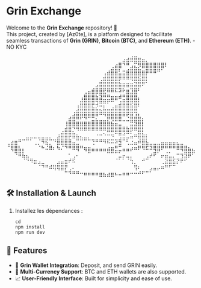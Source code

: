 # Grin Exchange  

Welcome to the **Grin Exchange** repository! 🚀  
This project, created by [Az0te], is a platform designed to facilitate seamless transactions of **Grin (GRIN)**, **Bitcoin (BTC)**, and **Ethereum (ETH)**. - NO KYC 

⠀⠀⠀⠀⠀⠀⠀⠀⠀⠀⠀⠀⠀⠀⠀⠀⠀⠀⠀⠀⠀⠀⠀⠀⠀⠀⠀⠀⠀⠀⣠⣴⣾⣿⣶⣤⡀⠀⠀⠀⠀⠀⠀⠀⠀⠀⠀⠀⠀
⠀⠀⠀⠀⠀⠀⠀⠀⠀⠀⠀⠀⠀⠀⠀⠀⠀⠀⠀⠀⠀⠀⠀⠀⠀⠀⠀⢀⣴⣿⠙⠛⣠⣍⡻⣿⣿⣿⣿⣿⣿⠇⠀⠀⠀⠀⠀⠀⠀
⠀⠀⠀⠀⠀⠀⠀⠀⠀⠀⠀⠀⠀⠀⠀⠀⠀⠀⠀⠀⠀⠀⠀⠀⠀⢀⣴⣿⣿⣃⣒⣾⣿⣿⣿⣶⡿⠿⠿⠛⠁⠀⠀⠀⠀⠀⠀⠀⠀
⠀⠀⠀⠀⠀⠀⠀⠀⠀⠀⠀⠀⠀⠀⠀⠀⠀⠀⠀⠀⠀⠀⠀⠀⢀⣾⣿⣿⣿⡿⠿⠿⢿⣿⣯⣿⡇⠀⠀⠀⠀⠀⠀⠀⠀⠀⠀⠀⠀
⠀⠀⠀⠀⠀⠀⠀⠀⠀⠀⠀⠀⠀⠀⠀⠀⠀⠀⠀⠀⠀⠀⠀⣠⣿⣿⣿⣿⣿⣷⣶⣶⣶⣽⣿⠟⠁⠀⠀⠀⠀⠀⠀⠀⠀⠀⠀⠀⠀
⠀⠀⠀⠀⠀⠀⠀⠀⠀⠀⠀⠀⠀⠀⠀⠀⠀⠀⠀⠀⢀⣤⣾⣿⣿⣟⠿⠿⠯⠽⠗⣶⣹⣿⠃⠀⠀⠀⠀⠀⠀⠀⠀⠀⠀⠀⠀⠀⠀
⠀⠀⠀⠀⠀⠀⠀⠀⠀⠀⠀⠀⠀⠀⠀⠀⠀⠀⠀⢠⣿⣿⣿⣷⣽⣛⣛⣶⣶⠾⣛⣿⣿⣿⡄⠀⠀⠀⠀⠀⠀⠀⠀⠀⠀⠀⠀⠀⠀
⠀⠀⠀⠀⠀⠀⠀⠀⠀⠀⠀⠀⠀⠀⠀⠀⠀⠀⢀⣿⣿⣿⡿⢽⣛⡛⠋⠉⣀⣼⣿⣿⣟⣿⡇⠀⠀⠀⠀⠀⠀⠀⠀⠀⠀⠀⠀⠀⠀
⠀⠀⠀⠀⠀⠀⠀⠀⠀⠀⠀⠀⠀⠀⠀⠀⠀⢀⣼⣿⣿⣿⣿⣷⣦⣷⣶⣾⣿⣿⣿⣿⣿⣿⠀⠀⠀⠀⠀⠀⠀⠀⠀⠀⠀⠀⠀⠀⠀
⠀⠀⠀⠀⠀⠀⠀⠀⠀⠀⠀⠀⠀⠀⠀⠀⣠⣾⣿⡿⢿⠿⠿⡛⠉⠙⣿⣿⣿⣿⠛⠫⣿⣼⣧⡀⠀⠀⠀⠀⠀⠀⠀⠀⠀⠀⠀⠀⠀
⠀⠀⠀⠀⠀⠀⠀⠀⠀⠀⠀⠀⠀⠀⠀⢰⣿⣿⣶⣶⣶⣶⣿⣿⣿⣿⣷⣮⣭⣉⠉⠉⣛⣻⣿⡇⠀⠀⠀⠀⠀⠀⠀⠀⠀⠀⠀⠀⠀
⠀⠀⠀⠀⠀⠀⠀⠀⠀⠀⠀⠀⠀⠀⢀⣾⣿⡙⠻⠿⠿⠿⠿⠿⠿⠿⣿⣿⣿⣿⣿⣷⡿⠿⣿⡇⠀⠀⠀⠀⠀⠀⠀⠀⠀⠀⠀⠀⠀
⠀⠀⠀⠀⠀⣀⣀⣀⣀⣀⣀⡀⠀⣰⣿⣿⡿⣿⣦⣄⣀⡀⠀⠐⠒⠑⠒⠲⠉⢛⣚⣉⣥⠶⣿⣷⡆⠀⠀⠀⠀⠀⠀⠀⠀⠀⠀⠀⠀
⢀⣴⣶⠛⠉⠉⠁⢀⡈⠻⣯⡉⠙⣿⣿⣿⣿⣤⣉⠉⠉⠉⢙⠛⠛⠻⠯⠭⠽⣻⠉⢃⣐⣤⠾⣿⣧⣀⣀⣀⣤⣤⣤⣤⣄⣀⠀⠀⠀
⠈⢿⣿⣧⡄⠀⠀⠀⠈⠓⠬⠿⠆⠳⠌⠙⠛⠿⢿⠛⢶⣶⣤⣤⣤⣤⣴⣶⣛⣉⣤⣤⡴⠶⠟⠻⠯⠽⢿⣿⠟⠛⠛⠛⠿⢿⣿⣦⣄
⠀⠀⠙⠿⣧⣄⠀⠀⠀⠀⠀⠀⠀⠀⠀⠀⠂⢀⠄⠀⠀⠉⠀⠀⠀⠀⠉⠉⠉⣁⡤⣀⡀⠀⠀⠀⢀⡴⠟⠁⡤⣬⣁⡀⠒⢲⣻⡿⠋
⠀⠀⠀⠀⠈⠙⠻⣶⣠⣀⠀⠀⠀⣠⣤⣶⠞⠯⠀⠀⠀⠀⠀⠀⠀⠀⠀⠀⠈⠁⠁⠈⢳⡀⠀⠚⠉⠀⠀⠀⢀⣽⣿⣯⡝⠟⠋⠀⠀
⠀⠀⠀⠀⠀⠀⠀⠀⠈⠙⠛⠾⢿⢿⣿⡟⢀⠄⠀⠀⠀⠀⠀⠀⠀⠀⠀⠀⠀⠀⠀⠀⠀⢻⠆⠀⠀⣠⣤⡤⠶⠛⠋⠉⠀⠀⠀⠀⠀
⠀⠀⠀⠀⠀⠀⠀⠀⠀⠀⠀⠀⠀⠀⠀⠉⠙⠛⠛⠒⠶⠶⠶⠶⣶⣦⣴⣶⠦⠤⠶⠶⠒⠒⠚⠋⠉⠁⠀⠀⠀⠀⠀⠀⠀⠀⠀⠀⠀

## 🛠️ Installation & Launch  

1. Installez les dépendances :  
   ```
   cd 
   npm install
   npm run dev

## 📜 Features  

- 🌟 **Grin Wallet Integration**: Deposit, and send GRIN easily.  
- 🔗 **Multi-Currency Support**: BTC and ETH wallets are also supported.  
- 📈 **User-Friendly Interface**: Built for simplicity and ease of use.
